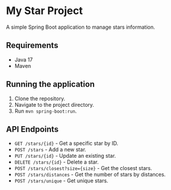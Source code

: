 # My Star Project

A simple Spring Boot application to manage stars information.

## Requirements

- Java 17
- Maven

## Running the application

1. Clone the repository.
2. Navigate to the project directory.
3. Run `mvn spring-boot:run`.

## API Endpoints

- `GET /stars/{id}` - Get a specific star by ID.
- `POST /stars` - Add a new star.
- `PUT /stars/{id}` - Update an existing star.
- `DELETE /stars/{id}` - Delete a star.
- `POST /stars/closest?size={size}` - Get the closest stars.
- `POST /stars/distances` - Get the number of stars by distances.
- `POST /stars/unique` - Get unique stars.
